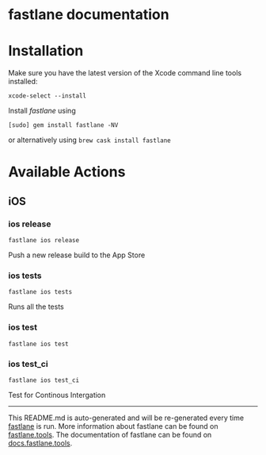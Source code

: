 fastlane documentation
================
# Installation

Make sure you have the latest version of the Xcode command line tools installed:

```
xcode-select --install
```

Install _fastlane_ using
```
[sudo] gem install fastlane -NV
```
or alternatively using `brew cask install fastlane`

# Available Actions
## iOS
### ios release
```
fastlane ios release
```
Push a new release build to the App Store
### ios tests
```
fastlane ios tests
```
Runs all the tests
### ios test
```
fastlane ios test
```

### ios test_ci
```
fastlane ios test_ci
```
Test for Continous Intergation

----

This README.md is auto-generated and will be re-generated every time [fastlane](https://fastlane.tools) is run.
More information about fastlane can be found on [fastlane.tools](https://fastlane.tools).
The documentation of fastlane can be found on [docs.fastlane.tools](https://docs.fastlane.tools).
